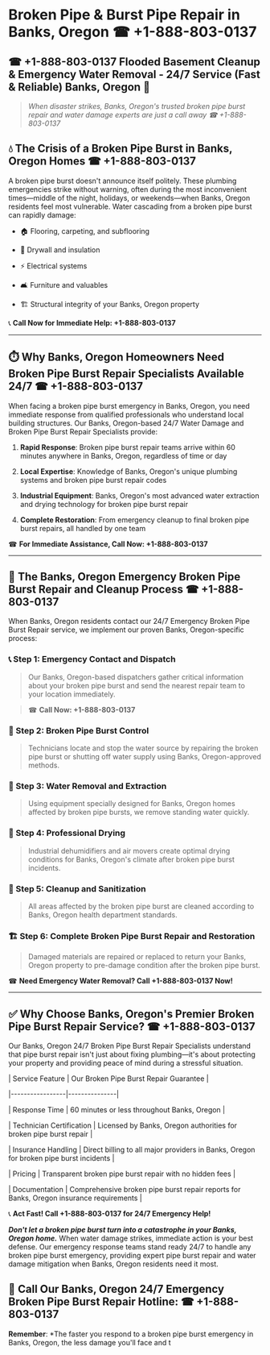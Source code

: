 # Broken Pipe & Burst Pipe Repair in Banks, Oregon ☎ +1-888-803-0137  
## ☎ +1-888-803-0137 Flooded Basement Cleanup & Emergency Water Removal - 24/7 Service (Fast & Reliable) Banks, Oregon 🚨  

> *When disaster strikes, Banks, Oregon's trusted broken pipe burst repair and water damage experts are just a call away ☎ +1-888-803-0137*  

## 💧 The Crisis of a Broken Pipe Burst in Banks, Oregon Homes ☎ +1-888-803-0137  

A broken pipe burst doesn't announce itself politely. These plumbing emergencies strike without warning, often during the most inconvenient times—middle of the night, holidays, or weekends—when Banks, Oregon residents feel most vulnerable. Water cascading from a broken pipe burst can rapidly damage:  

* 🏠 Flooring, carpeting, and subflooring  
* 🧱 Drywall and insulation  
* ⚡ Electrical systems  
* 🛋️ Furniture and valuables  
* 🏗️ Structural integrity of your Banks, Oregon property  

📞 **Call Now for Immediate Help: +1-888-803-0137**  

---  

## ⏱️ Why Banks, Oregon Homeowners Need Broken Pipe Burst Repair Specialists Available 24/7 ☎ +1-888-803-0137  

When facing a broken pipe burst emergency in Banks, Oregon, you need immediate response from qualified professionals who understand local building structures. Our Banks, Oregon-based 24/7 Water Damage and Broken Pipe Burst Repair Specialists provide:  

1. **Rapid Response**: Broken pipe burst repair teams arrive within 60 minutes anywhere in Banks, Oregon, regardless of time or day  
2. **Local Expertise**: Knowledge of Banks, Oregon's unique plumbing systems and broken pipe burst repair codes  
3. **Industrial Equipment**: Banks, Oregon's most advanced water extraction and drying technology for broken pipe burst repair  
4. **Complete Restoration**: From emergency cleanup to final broken pipe burst repairs, all handled by one team  

☎ **For Immediate Assistance, Call Now: +1-888-803-0137**  

---  

## 🔧 The Banks, Oregon Emergency Broken Pipe Burst Repair and Cleanup Process ☎ +1-888-803-0137  

When Banks, Oregon residents contact our 24/7 Emergency Broken Pipe Burst Repair service, we implement our proven Banks, Oregon-specific process:  

### 📞 Step 1: Emergency Contact and Dispatch  
> Our Banks, Oregon-based dispatchers gather critical information about your broken pipe burst and send the nearest repair team to your location immediately.  
> ☎ **Call Now: +1-888-803-0137**  

### 🚿 Step 2: Broken Pipe Burst Control  
> Technicians locate and stop the water source by repairing the broken pipe burst or shutting off water supply using Banks, Oregon-approved methods.  

### 🌊 Step 3: Water Removal and Extraction  
> Using equipment specially designed for Banks, Oregon homes affected by broken pipe bursts, we remove standing water quickly.  

### 💨 Step 4: Professional Drying  
> Industrial dehumidifiers and air movers create optimal drying conditions for Banks, Oregon's climate after broken pipe burst incidents.  

### 🧼 Step 5: Cleanup and Sanitization  
> All areas affected by the broken pipe burst are cleaned according to Banks, Oregon health department standards.  

### 🏗️ Step 6: Complete Broken Pipe Burst Repair and Restoration  
> Damaged materials are repaired or replaced to return your Banks, Oregon property to pre-damage condition after the broken pipe burst.  

☎ **Need Emergency Water Removal? Call +1-888-803-0137 Now!**  

---  

## ✅ Why Choose Banks, Oregon's Premier Broken Pipe Burst Repair Service? ☎ +1-888-803-0137  

Our Banks, Oregon 24/7 Broken Pipe Burst Repair Specialists understand that pipe burst repair isn't just about fixing plumbing—it's about protecting your property and providing peace of mind during a stressful situation.  

| Service Feature | Our Broken Pipe Burst Repair Guarantee |  
|-----------------|---------------|  
| Response Time | 60 minutes or less throughout Banks, Oregon |  
| Technician Certification | Licensed by Banks, Oregon authorities for broken pipe burst repair |  
| Insurance Handling | Direct billing to all major providers in Banks, Oregon for broken pipe burst incidents |  
| Pricing | Transparent broken pipe burst repair with no hidden fees |  
| Documentation | Comprehensive broken pipe burst repair reports for Banks, Oregon insurance requirements |  

📞 **Act Fast! Call +1-888-803-0137 for 24/7 Emergency Help!**  

***Don't let a broken pipe burst turn into a catastrophe in your Banks, Oregon home.*** When water damage strikes, immediate action is your best defense. Our emergency response teams stand ready 24/7 to handle any broken pipe burst emergency, providing expert pipe burst repair and water damage mitigation when Banks, Oregon residents need it most.  

## 📱 Call Our Banks, Oregon 24/7 Emergency Broken Pipe Burst Repair Hotline: ☎ +1-888-803-0137  

**Remember**: *The faster you respond to a broken pipe burst emergency in Banks, Oregon, the less damage you'll face and t
